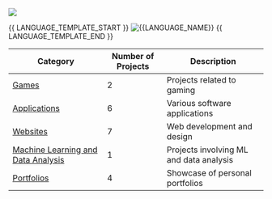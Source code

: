 ![](https://github.com/rohzzn/rohzzn/blob/main/Gif.gif)



{{ LANGUAGE_TEMPLATE_START }}
![{{LANGUAGE_NAME}}](https://img.shields.io/static/v1?style=flat-square&label=%E2%A0%80&color=555&labelColor={{LANGUAGE_COLOR:uri}}&message={{LANGUAGE_NAME:uri}}%EF%B8%B1{{LANGUAGE_PERCENT:uri}}%25)
{{ LANGUAGE_TEMPLATE_END }} 

| Category                        | Number of Projects | Description                                     |
|---------------------------------|--------------------|-------------------------------------------------|
| [Games](https://github.com/rohzzn/rohzzn/blob/main/Projects.md#games)                           | 2                  | Projects related to gaming                      |
| [Applications](https://github.com/rohzzn/rohzzn/blob/main/Projects.md#applications)             | 6                  | Various software applications                   |
| [Websites](https://github.com/rohzzn/rohzzn/blob/main/Projects.md#websites)                     | 7                  | Web development and design                      |
| [Machine Learning and Data Analysis](https://github.com/rohzzn/rohzzn/blob/main/Projects.md#machine-learning-and-data-analysis) | 1                  | Projects involving ML and data analysis         |
| [Portfolios](https://github.com/rohzzn/rohzzn/blob/main/Projects.md#portfolios)                 | 4                  | Showcase of personal portfolios                |
